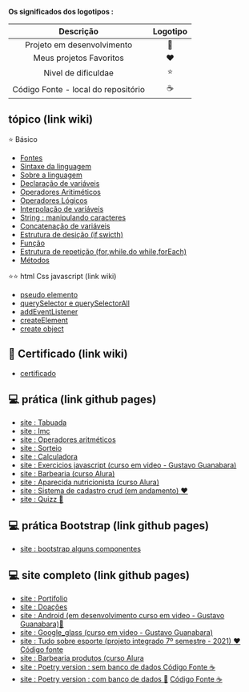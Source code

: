 
<strong> Os significados dos logotipos :</strong>

|Descrição | Logotipo   |
|:--: |:--:|
| Projeto em desenvolvimento    |  🛑  |
| Meus projetos Favoritos | :heart: |
| Nivel de dificuldae | :star: |
| Código Fonte - local do repositório | ☕|



## tópico (link wiki)
:star: Básico  

* [Fontes](https://github.com/leandroluizpereira/web-design-frond-end/wiki)
* [Sintaxe da linguagem ](https://github.com/leandroluizpereira/web-design-frond-end/wiki/1-sintaxe-da-linguagem)
* [Sobre a linguagem](https://github.com/leandroluizpereira/web-design-frond-end/wiki/1.1-sobre-a-linguagem-javascript)
* [Declaração de variáveis](https://github.com/leandroluizpereira/web-design-frond-end/wiki/1.2-Declara%C3%A7%C3%A2o-de-vari%C3%A1veis)
* [Operadores Aritiméticos](https://github.com/leandroluizpereira/web-design-frond-end/wiki/1.3-Operadores-Aritim%C3%A9ticos)
* [Operadores Lógicos](https://github.com/leandroluizpereira/web-design-frond-end/wiki/1.4-Operadores-L%C3%B3gico)
* [Interpolação de variáveis](https://github.com/leandroluizpereira/web-design-frond-end/wiki/1.5-Interpola%C3%A7%C3%A2o-de-vari%C3%A1veis)
* [String : manipulando caracteres](https://github.com/leandroluizpereira/web-design-frond-end/wiki/1.6-String-:-manipulando-caracteres)
* [Concatenação de variáveis](https://github.com/leandroluizpereira/web-design-frond-end/wiki/1.7-Concatena%C3%A7%C3%A2o-de-vari%C3%A1veis)
* [Estrutura de desição (if,swicth) ](https://github.com/leandroluizpereira/web-design-frond-end/wiki/1.8-Estrutura-de-desi%C3%A7%C3%A3o-(if,swicth))
* [Função](https://github.com/leandroluizpereira/web-design-frond-end/wiki/1.9-fun%C3%A7%C3%A2o)
* [Estrutura de repetição (for,while,do while,forEach)](https://github.com/leandroluizpereira/web-design-frond-end/wiki/1.99--Estrutura-de-repeti%C3%A7%C3%A2o-(for,while,do-while))
* [Métodos](https://github.com/leandroluizpereira/web-design-frond-end/wiki/2.0-M%C3%A9todos)

:star::star: html Css javascript (link wiki)

* [pseudo elemento](https://github.com/leandroluizpereira/web-design-frond-end/wiki/3.0-Pseudo---elemento)
* [querySelector e querySelectorAll](https://github.com/leandroluizpereira/web-design-frond-end/wiki/3.1-querySelector-e-querySelectorAll)
* [addEventListener](https://github.com/leandroluizpereira/web-design-frond-end/wiki/3.2-addEventListener)
* [createElement](https://github.com/leandroluizpereira/web-design-frond-end/wiki/3.2-createElement)
* [create object](https://github.com/leandroluizpereira/web-design-frond-end/wiki/3.3-create-object)


## 🥇 Certificado (link wiki)
* [certificado](https://github.com/leandroluizpereira/web-design-frond-end/wiki/certificados)

## 💻 prática (link github pages)

* [site : Tabuada](https://leandroluizpereira.github.io/site-tabuada/)
* [site : Imc](https://leandroluizpereira.github.io/site-imc/)
* [site : Operadores aritméticos](https://leandroluizpereira.github.io/site-operadores-aritmeticos/)
* [site : Sorteio](https://leandroluizpereira.github.io/site-sorteio/)
* [site : Calculadora](https://leandroluizpereira.github.io/site_calculadora/)
* [site : Exercicios javascript (curso em video - Gustavo Guanabara)](https://leandroluizpereira.github.io/site_exercicios_javascript_curso_em_video/)
* [site : Barbearia (curso Alura)](https://leandroluizpereira.github.io/site-barbearia/)
* [site : Aparecida nutricionista (curso Alura)](https://leandroluizpereira.github.io/site-aparecida-nutricionista/)
* [site : Sistema de cadastro crud (em andamento) :heart:]( https://leandroluizpereira.github.io/site-cadastro-crud/)
* [site : Quizz 🛑](https://leandroluizpereira.github.io/site_diversos/)

## 💻 prática Bootstrap (link github pages)

* [site : bootstrap alguns componentes](https://leandroluizpereira.github.io/site_bootstrap/)

## 💻 site completo (link github pages)
* [site : Portifolio](https://leandroluizpereira.github.io/site-portifolio-le/)
* [site : Doações](https://leandroluizpereira.github.io/site-doacoes/)
* [site : Android (em desenvolvimento curso em video - Gustavo Guanabara)🛑](https://leandroluizpereira.github.io/site-android/)
* [site : Google_glass (curso em video - Gustavo Guanabara)](https://leandroluizpereira.github.io/site-google-glass/)
* [site : Tudo sobre esporte (projeto integrado 7º semestre - 2021) :heart: ](https://leandroluizpereira.github.io/project-web-sport/)   [ Código fonte](https://github.com/leandroluizpereira/project-web-sport)
* [site : Barbearia produtos (curso Alura](https://leandroluizpereira.github.io/site-barbearia-produtos/) 
* [site : Poetry version : sem banco de dados ](https://leandroluizpereira.github.io/site-poetry/) [Código Fonte ☕](https://github.com/leandroluizpereira/site-poetry)
* [site : Poetry version : com banco de dados 🛑]()  [ Código Fonte ☕]()
 
 


